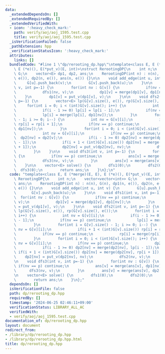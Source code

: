 ```yaml
---
data:
  _extendedDependsOn: []
  _extendedRequiredBy: []
  _extendedVerifiedWith:
  - icon: ':heavy_check_mark:'
    path: verify/aoj/aoj_1595.test.cpp
    title: verify/aoj/aoj_1595.test.cpp
  _isVerificationFailed: false
  _pathExtension: hpp
  _verificationStatusIcon: ':heavy_check_mark:'
  attributes:
    links: []
  bundledCode: "#line 1 \"dp/rerooting_dp.hpp\"\ntemplate<class E, E (*merge)(E, E),\
    \ E (*e)(), E(*put_v)(E, int)>\nstruct RerootingDP{\n    int n;\n    vector<vector<int>>\
    \ G;\n    vector<E> dp1, dp2, ans;\n    RerootingDP(int n) : n(n), G(n), dp1(n,\
    \ e()), dp2(n, e()), ans(n, e()) {}\n\n    void add_edge(int u, int v) {\n   \
    \     G[u].push_back(v);\n        G[v].push_back(u);\n    }\n\n    void dfs1(int\
    \ v, int p=-1) {\n        for(int nv : G[v]) {\n            if(nv == p) continue;\n\
    \            dfs1(nv, v);\n            dp1[v] = merge(dp1[v], dp1[nv]);\n    \
    \    }\n        dp1[v] = put_v(dp1[v], v);\n    }\n\n    void dfs2(int v, int\
    \ p=-1) {\n        vector<E> lp(G[v].size(), e()), rp(G[v].size(), e());\n   \
    \     for(int i = 0; i < (int)G[v].size(); i++) {\n            int nv = G[v][i];\n\
    \            if(i - 1 >= 0) lp[i] = lp[i - 1];\n            if(nv == p) continue;\n\
    \            lp[i] = merge(lp[i], dp1[nv]);\n        }\n        for(int i = G[v].size()\
    \ - 1; i >= 0; i--) {\n            int nv = G[v][i];\n            if(i + 1 < (int)G[v].size())\
    \ rp[i] = rp[i + 1];\n            if(nv == p) continue;\n            rp[i] = merge(rp[i],\
    \ dp1[nv]);\n        }\n        for(int i = 0; i < (int)G[v].size(); i++) {\n\
    \            int nv = G[v][i];\n            if(nv == p) continue;\n          \
    \  dp2[nv] = dp2[v];\n            if(i - 1 >= 0) dp2[nv] = merge(dp2[nv], lp[i\
    \ - 1]);\n            if(i + 1 < (int)G[v].size()) dp2[nv] = merge(dp2[nv], rp[i\
    \ + 1]);\n            dp2[nv] = put_v(dp2[nv], nv);\n            dfs2(nv, v);\n\
    \        }\n    }\n\n    void dfs3(int v, int p=-1) {\n        for(int nv : G[v])\
    \ {\n            if(nv == p) continue;\n            ans[v] = merge(ans[v], dp1[nv]);\n\
    \            dfs3(nv, v);\n        }\n        ans[v] = merge(ans[v], dp2[v]);\n\
    \    }\n\n    vector<E> solve() {\n        dfs1(0);\n        dfs2(0);\n      \
    \  dfs3(0);\n        return ans;\n    }\n};\n"
  code: "template<class E, E (*merge)(E, E), E (*e)(), E(*put_v)(E, int)>\nstruct\
    \ RerootingDP{\n    int n;\n    vector<vector<int>> G;\n    vector<E> dp1, dp2,\
    \ ans;\n    RerootingDP(int n) : n(n), G(n), dp1(n, e()), dp2(n, e()), ans(n,\
    \ e()) {}\n\n    void add_edge(int u, int v) {\n        G[u].push_back(v);\n \
    \       G[v].push_back(u);\n    }\n\n    void dfs1(int v, int p=-1) {\n      \
    \  for(int nv : G[v]) {\n            if(nv == p) continue;\n            dfs1(nv,\
    \ v);\n            dp1[v] = merge(dp1[v], dp1[nv]);\n        }\n        dp1[v]\
    \ = put_v(dp1[v], v);\n    }\n\n    void dfs2(int v, int p=-1) {\n        vector<E>\
    \ lp(G[v].size(), e()), rp(G[v].size(), e());\n        for(int i = 0; i < (int)G[v].size();\
    \ i++) {\n            int nv = G[v][i];\n            if(i - 1 >= 0) lp[i] = lp[i\
    \ - 1];\n            if(nv == p) continue;\n            lp[i] = merge(lp[i], dp1[nv]);\n\
    \        }\n        for(int i = G[v].size() - 1; i >= 0; i--) {\n            int\
    \ nv = G[v][i];\n            if(i + 1 < (int)G[v].size()) rp[i] = rp[i + 1];\n\
    \            if(nv == p) continue;\n            rp[i] = merge(rp[i], dp1[nv]);\n\
    \        }\n        for(int i = 0; i < (int)G[v].size(); i++) {\n            int\
    \ nv = G[v][i];\n            if(nv == p) continue;\n            dp2[nv] = dp2[v];\n\
    \            if(i - 1 >= 0) dp2[nv] = merge(dp2[nv], lp[i - 1]);\n           \
    \ if(i + 1 < (int)G[v].size()) dp2[nv] = merge(dp2[nv], rp[i + 1]);\n        \
    \    dp2[nv] = put_v(dp2[nv], nv);\n            dfs2(nv, v);\n        }\n    }\n\
    \n    void dfs3(int v, int p=-1) {\n        for(int nv : G[v]) {\n           \
    \ if(nv == p) continue;\n            ans[v] = merge(ans[v], dp1[nv]);\n      \
    \      dfs3(nv, v);\n        }\n        ans[v] = merge(ans[v], dp2[v]);\n    }\n\
    \n    vector<E> solve() {\n        dfs1(0);\n        dfs2(0);\n        dfs3(0);\n\
    \        return ans;\n    }\n};"
  dependsOn: []
  isVerificationFile: false
  path: dp/rerooting_dp.hpp
  requiredBy: []
  timestamp: '2024-06-25 02:46:11+09:00'
  verificationStatus: LIBRARY_ALL_AC
  verifiedWith:
  - verify/aoj/aoj_1595.test.cpp
documentation_of: dp/rerooting_dp.hpp
layout: document
redirect_from:
- /library/dp/rerooting_dp.hpp
- /library/dp/rerooting_dp.hpp.html
title: dp/rerooting_dp.hpp
---
```

